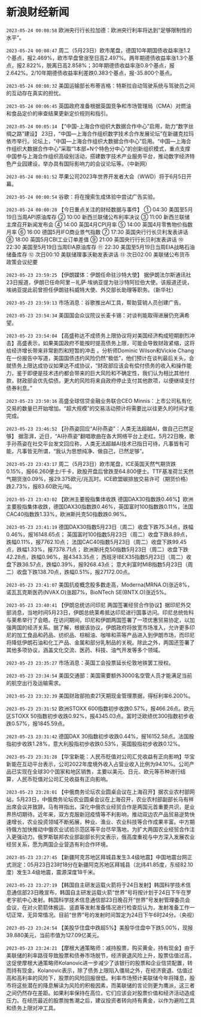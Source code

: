 # 新浪财经新闻
`2023-05-24 00:08:58` 欧洲央行行长拉加德：欧洲央行利率将达到“足够限制性的水平”。

`2023-05-24 00:08:47` 周二（5月23日）欧市尾盘，德国10年期国债收益率涨1.2个基点，报2.469%，欧市早盘曾涨至日高2.497%。两年期德债收益率涨1.3个基点，报2.822%，脱离日高2.858%；30年期德债收益率涨0.8个基点，报2.642%。2/10年期德债收益率利差跌0.383个基点，报-35.800个基点。

`2023-05-24 00:08:32` 美国运输部长布蒂吉格：特斯拉自动驾驶系统与驾驶员之间的互动存在真实的担忧。

`2023-05-24 00:06:45` 英国政府准备根据英国竞争和市场管理局（CMA）对燃油和食品定价的审查结果更新定价规则和指引。

`2023-05-24 00:05:14` 【“中国-上海合作组织大数据合作中心”启用，助力“数字丝绸之路”建设】 23日，“中国—上海合作组织数字技术合作发展论坛”在新疆克拉玛依市举行。论坛上，“中国—上海合作组织大数据合作中心”启用。“中国—上海合作组织大数据合作中心”采取“1本部+N个特色分中心”的创新组织模式，重点支撑中国参与上海合作组织高级别活动，搭建数字技术产业服务平台，推动数字经济特色产业园建设，举办具有国际影响力的会议论坛等。（中新网）

`2023-05-24 00:01:52` 苹果公司2023年世界开发者大会（WWD）将于6月5日开幕。

`2023-05-24 00:00:54` 谷歌：将在搜索生成体验中尝试广告实验。

`2023-05-24 00:00:28` 【今日重点关注的财经数据与事件】
① 04:30 美国至5月19日当周API原油库存
② 10:00 新西兰联储公布利率决议
③ 11:00 新西兰联储主席召开新闻发布会
④ 14:00 英国4月CPI月率
⑤ 14:00 英国4月零售物价指数月率
⑥ 16:00 德国5月IFO商业景气指数
⑦ 17:30 英国央行行长贝利发表讲话
⑧ 18:00 英国5月CBI工业订单差值
⑨ 21:00 英国央行行长贝利发表讲话
⑩ 22:30 美国至5月19日当周EIA原油库存
⑪ 22:30 美国至5月19日当周EIA战略石油储备库存
⑫ 次日00:10 美联储理事沃勒发表讲话
⑬ 次日02:00 美联储公布货币政策会议纪要

`2023-05-23 23:59:25` 【伊朗媒体：伊朗任命驻沙特大使】 据伊朗法尔斯通讯社23日报道，伊朗已任命阿里－礼萨·埃纳亚提为驻沙特阿拉伯大使。该报道还说，埃纳亚提此前曾担任伊朗驻科威特大使、外交部长助理等职务。（新华社）

`2023-05-23 23:59:13` 市场消息：谷歌推出AI工具，帮助营销人员创建广告。

`2023-05-23 23:54:34` 美国国会众议院议长麦卡锡：对谈判能取得进展仍充满希望。

`2023-05-23 23:54:04` 【高盛称达不成债务上限协议将对美国经济构成短期剧烈冲击】高盛表示，如果美国政府不能按时提高债务上限，可能会导致财政紧缩，这将给经济增长带来非常剧烈和短暂的冲击 。分析师Dominic Wilson和Vickie Chang在一份报告中写道，美国国债违约风险仍然“极低”，他们预计在谈判最后关头，会就债务上限达成协议如果达不成协议，“财政部应该会有偿付债务的收入和操作能力，鉴于即便是技术违约都会带来的巨大风险和不确定性，我们认为相比其他付款，财政部会优先偿债。更大的风险将来自政府停止支付其他款项，以便继续支付债券利息。”

`2023-05-23 23:50:16` 高盛全球信贷金融业务联合CEO Minnis：上市公司私有化交易的数量已开始增加。“超大规模”的交易活动预计将需要比以往更久的时间才能完成。

`2023-05-23 23:46:52` 【孙燕姿回应“AI孙燕姿”：人类无法超越AI，做自己已然足够】 据澎湃，近日，“AI孙燕姿”翻唱歌曲在各大网络平台上走红。5月22日晚，歌手孙燕姿在社交平台发文回应称，人类无法超越AI技术已指日可待，凡事皆有可能，凡事皆无所谓，“我认为思想纯净、做自己，已然足够”。

`2023-05-23 23:43:17` 周二（5月23日）欧市尾盘，ICE英国天然气期货跌0.15%，报66.260便士/千卡，欧股开盘后曾跌至64.800便士。TTF基准荷兰天然气期货涨0.09%，报29.375欧元/兆瓦时。ICE欧盟碳排放交易许可（期货价格）跌2.73%，报83.60欧元/吨。

`2023-05-23 23:43:02` 【欧洲主要股指集体收跌 德国DAX30指数跌0.46%】欧洲主要股指集体收跌，德国DAX30指数跌0.46%，英国富时100指数跌0.11%，法国CAC40指数跌1.33%，欧洲斯托克50指数跌0.96%。

`2023-05-23 23:41:19`   德国DAX30指数5月23日（周二）收盘下跌75.34点，跌幅0.46%，报16148.65点；
英国富时100指数5月23日（周二）收盘下跌8.89点，跌幅0.11%，报7762.10点；
法国CAC40指数5月23日（周二）收盘下跌99.45点，跌幅1.33%，报7378.71点；
欧洲斯托克50指数5月23日（周二）收盘下跌42.28点，跌幅0.96%，报4343.35点；
西班牙IBEX35指数5月23日（周二）收盘下跌36.57点，跌幅0.39%，报9268.43点；
意大利富时MIB指数5月23日（周二）收盘下跌138.70点，跌幅0.51%，报27172.00点。

`2023-05-23 23:41:07` 美国抗疫概念股多数走高，Moderna(MRNA.O)涨近8%，诺瓦瓦克斯医药(NVAX.O)涨超7%，BioNTech SE(BNTX.O)涨近5%。

`2023-05-23 23:40:41` 【伊朗总统访问印尼 两国签署经贸合作协议】据印尼外交部消息，当地时间5月23日，伊朗总统莱希抵达印尼进行国事访问。印尼总统佐科与莱希举行了会晤。在访问期间，印尼和伊朗两国签署了一项优惠贸易协定，以加强两国的经济关系。据了解，根据该协议，伊朗政府将放宽市场准入，允许更多印尼的加工食品和药品、纺织品、棕榈油、咖啡和茶等产品进入到伊朗市场，而印尼将降低伊朗石油和化工产品、金属和部分乳制品的关税。除此之外，两国还签署了其他多项协议，涵盖文化交流、医药、科技、油气开发等多个领域。

`2023-05-23 23:35:27` 市场消息：英国工会投票延长伦敦地铁罢工授权。

`2023-05-23 23:34:54` 美国交通部：美国需要额外3000名空管人员才能满足当前的航空出行及运输需求。

`2023-05-23 23:32:39` 美国财政部拍卖21天期现金管理票据，得标利率6.200%。

`2023-05-23 23:31:52` 欧洲STOXX 600指数初步收跌0.57%，报466.26点。欧元区STOXX 50指数初步收跌0.92%，报4345.03点。富时泛欧绩优300指数初步收跌0.57%，报1845.59点。

`2023-05-23 23:31:42` 德国DAX 30指数初步收跌0.44%，报16152.58点。法国股指初步收跌1.28%，意大利股指初步收跌0.53%，英国股指初步收跌0.12%。

`2023-05-23 23:31:28` 【华宝新能：人民币贬值对公司汇兑收益有正向影响】华宝新能在互动平台表示，公司2022年度境外收入占营业收入比例为94.10%。公司产品已实现在全球30个国家和地区销售，主要以美元、日元、欧元等币种进行结算，人民币贬值对公司汇兑收益有正向影响。

`2023-05-23 23:28:01` 【中俄商务论坛农业圆桌会议在上海召开】据农业农村部网站，5月23日，中俄商务论坛农业圆桌会议在上海召开，农业农村部副部长马有祥出席会议并致辞。马有祥指出，深化中俄农业经贸合作是两国元首重要共识，是业界热切期待。近年来，双方克服新冠疫情等不利影响，推动双边农产品贸易逆势快速增长，农业投资领域不断拓展，种业、渔业、农业科技等合作成果丰富。中方期待俄方加快推动中俄农业试验示范区等平台尽早落地，为扩大两国农业经贸合作注入更强动力。俄罗斯联邦农业部副部长列文表示，俄高度重视与中方深入发展农业经贸关系，愿为两国企业营造有利合作环境。

`2023-05-23 23:27:45` 【新疆阿克苏地区拜城县发生3.4级地震】中国地震台网正式测定：05月23日23时18分在新疆阿克苏地区拜城县（北纬41.85度，东经82.10度）发生3.4级地震，震源深度18千米。

`2023-05-23 23:27:19` 【韩国自主研发运载火箭将于24日发射】韩国科学技术信息通信部23日晚宣布，韩国自主研发运载火箭“世界”号将按计划于24日下午在罗老宇航中心发射。韩国科学技术信息通信部23日晚召开“世界”号发射管理委员会会议，在对火箭箭体搬运、竖直等发射准备情况进行检查后认为，发射准备工作一切正常，无异常情况。目前“世界”号的发射时间暂定为24日下午6时24分。（央视）

`2023-05-23 23:24:54` 【美股华住盘中跌超5%】美股华住盘中下跌5.00%，现报39.880美元，当前市值为127.09亿美元。

`2023-05-23 23:24:21` 【摩根大通策略师：减持股票，购买黄金，持有现金】由于美联储的利率路径导致股票和债券市场脱节，经济衰退风险上升，股票估值过高，这促使摩根大通策略师Kolanovic进一步减少了该银行的股票和企业信贷配置，转而持有现金。Kolanovic表示，除了债务上限陷入僵局之外，在经济衰退、估值过高和高利率的风险下，股票的风险回报很低。利率市场预计美联储今年将降息，股市将这些潜在的降息解读为风险的积极因素，而美联储的言论则更为鹰派，这三者之间仍然存在差距。如果利率保持在高位，它们应该会对股票价值和经济活动造成压力。在经历最近的股票抛售潮之后，建议投资者转向持有黄金，以作为避险工具和债务上限对冲工具。

